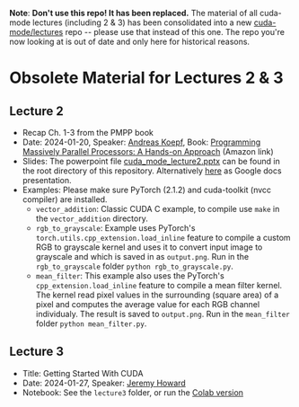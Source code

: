 **Note**: **Don't use this repo! It has been replaced.** The material of all cuda-mode lectures (including 2 & 3) has been consolidated into a new [cuda-mode/lectures](https://github.com/cuda-mode/lectures) repo -- please use that instead of this one. The repo you're now looking at is out of date and only here for historical reasons.

# Obsolete Material for Lectures 2 & 3

## Lecture 2

- Recap Ch. 1-3 from the PMPP book
- Date: 2024-01-20, Speaker: [Andreas Koepf](https://twitter.com/neurosp1ke), Book: [Programming Massively Parallel Processors: A Hands-on Approach](https://a.co/d/2S2fVzt) (Amazon link)
- Slides: The powerpoint file [cuda_mode_lecture2.pptx](./cuda_mode_lecture2.pptx) can be found in the root directory of this repository. Alternatively [here](https://docs.google.com/presentation/d/1deqvEHdqEC4LHUpStO6z3TT77Dt84fNAvTIAxBJgDck/edit#slide=id.g2b1444253e5_1_75) as Google docs presentation.
- Examples: Please make sure PyTorch (2.1.2) and cuda-toolkit (nvcc compiler) are installed.
  - `vector_addition`: Classic CUDA C example, to compile use `make` in the `vector_addition` directory.
  - `rgb_to_grayscale`: Example uses PyTorch's `torch.utils.cpp_extension.load_inline` feature to compile a custom RGB to grayscale kernel and uses it to convert input image to grayscale and which is saved in as `output.png`. Run in the `rgb_to_grayscale` folder `python rgb_to_grayscale.py`.
  - `mean_filter`: This example also uses the PyTorch's `cpp_extension.load_inline` feature to compile a mean filter kernel. The kernel read pixel values in the surrounding (square area) of a pixel and computes the average value for each RGB channel individualy. The result is saved to `output.png`. Run in the `mean_filter` folder `python mean_filter.py`.

## Lecture 3

- Title: Getting Started With CUDA
- Date: 2024-01-27, Speaker: [Jeremy Howard](https://twitter.com/jeremyphoward)
- Notebook: See the `lecture3` folder, or run the [Colab version](https://colab.research.google.com/drive/180uk6frvMBeT4tywhhYXmz3PJaCIA_uk?usp=sharing)

